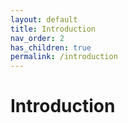 ```yaml
---
layout: default
title: Introduction
nav_order: 2
has_children: true
permalink: /introduction
---
```


# Introduction